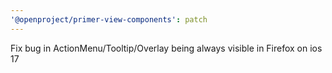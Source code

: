 ```yaml
---
'@openproject/primer-view-components': patch
---
```


Fix bug in ActionMenu/Tooltip/Overlay being always visible in Firefox on ios 17
